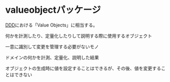 # valueobjectパッケージ

[DDD](http://domainlanguage.com/wp-content/uploads/2016/05/DDD_Reference_2015-03.pdf)における「Value Objects」に相当する。

何かを計測したり、定量化したりして説明する際に使用するオブジェクト

一意に識別して変更を管理する必要がないモノ

ドメインの何かを計測、定量化、説明した結果

オブジェクトの生成時に値を設定することはできるが、その後、値を変更することはできない
